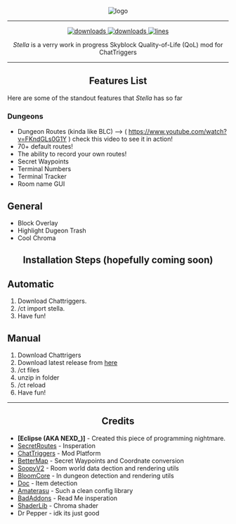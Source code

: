 <p align="center">
  <img alt="logo" src="https://i.imgur.com/uaTiLVS.png" /
</p>

***
<p align="center">
  <a href="https://github.com/Eclipse-5214/stella/releases" target="_blank">
    <img alt="downloads" src="https://img.shields.io/github/v/release/Eclipse-5214/stella?color=ad03fc&style=flat-square" />
  </a>
  <a href="https://github.com/Eclipse-5214/stella/releases" target="_blank">
    <img alt="downloads" src="https://img.shields.io/github/downloads/Eclipse-5214/stella/total?color=ad03fc&style=flat-square" />
  </a>
  <a href="https://github.com/Eclipse-5214/stella/">
    <img src="https://tokei.rs/b1/github/Eclipse-5214/stella?category=code&color=ad03fc&style=flat-square" alt="lines">
  </a>
</p>

<p align="center" id="description"><em>Stella</em> is a verry work in progress Skyblock Quality-of-Life (QoL) mod for ChatTriggers</p>

---

<h2 align="center">Features List</h2>

<p>Here are some of the standout features that <em>Stella</em> has so far</p>

### **Dungeons**
- Dungeon Routes (kinda like BLC)
  --> ( https://www.youtube.com/watch?v=FKndGLs0G1Y ) check this video to see it in action!
- 70+ default routes!
- The ability to record your own routes!
- Secret Waypoints
- Terminal Numbers
- Terminal Tracker
- Room name GUI

## **General**
- Block Overlay
- Highlight Dugeon Trash
- Cool Chroma

<h2 align="center">Installation Steps (hopefully coming soon)</h2>

## **Automatic**
1. Download Chattriggers.  
2. /ct import stella.  
3. Have fun!

## **Manual**
1. Download Chattrigers
2. Download latest release from [here](https://github.com/Eclipse-5214/stella/releases)
3. /ct files
4. unzip in folder
5. /ct reload
6. Have fun!
   
---

<h2 align="center">Credits</h2>

- **[Eclipse (AKA NEXD_)]** - Created this piece of programming nightmare.  
- [SecretRoutes](https://github.com/yourboykyle/SecretRoutes/) - Insperation
- [ChatTriggers](https://www.chattriggers.com/) - Mod Platform
- [BetterMap](https://github.com/BetterMap/BetterMap/) - Secret Waypoints and Coordnate conversion
- [SoopyV2](https://github.com/Soopyboo32/SoopyV2/) - Room world data dection and rendering utils 
- [BloomCore](https://www.chattriggers.com/modules/v/BloomCore/) - In dungeon detection and rendering utils
- [Doc](https://github.com/DocilElm/Doc/) - Item detection
- [Amaterasu](https://github.com/DocilElm/Amaterasu/) - Such a clean config library
- [BadAddons](https://github.com/mehdii000/BadAddons/) - Read Me insperation
- [ShaderLib](https://github.com/PerseusPotter/shaderlib/) - Chroma shader
- Dr Pepper - idk its just good
